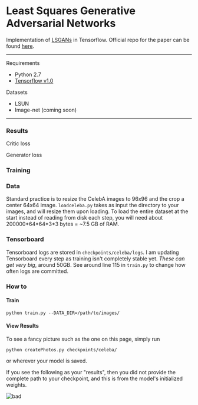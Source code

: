 # Least Squares Generative Adversarial Networks
Implementation of [LSGANs](https://arxiv.org/pdf/1611.04076v2.pdf) in Tensorflow. Official repo for
the paper can be found [here](https://github.com/martinarjovsky/WassersteinGAN).

___

Requirements
* Python 2.7
* [Tensorflow v1.0](https://www.tensorflow.org/)

Datasets
* LSUN
* Image-net (coming soon)

___


### Results

Critic loss

Generator loss

### Training

### Data
Standard practice is to resize the CelebA images to 96x96 and the crop a center 64x64 image. `loadceleba.py`
takes as input the directory to your images, and will resize them upon loading. To load the entire dataset
at the start instead of reading from disk each step, you will need about 200000\*64\*64\*3\*3 bytes = ~7.5
GB of RAM.

### Tensorboard
Tensorboard logs are stored in `checkpoints/celeba/logs`. I am updating Tensorboard every step as training
isn't completely stable yet. *These can get very big*, around 50GB. See around line 115 in `train.py` to
change how often logs are committed.

### How to

#### Train
`python train.py --DATA_DIR=/path/to/images/`


#### View Results

To see a fancy picture such as the one on this page, simply run

`python createPhotos.py checkpoints/celeba/`

or wherever your model is saved.

If you see the following as your "results", then you did not provide the complete path
to your checkpoint, and this is from the model's initialized weights.

![bad](http://i.imgur.com/MJfmze1.jpg)

